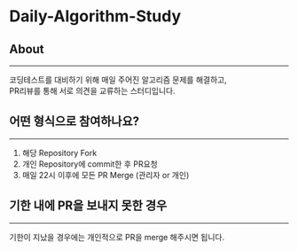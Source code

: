 # Daily-Algorithm-Study
## About
<hr>

코딩테스트를 대비하기 위해 매일 주어진 알고리즘 문제를 해결하고, 
<br>
PR리뷰를 통해 서로 의견을 교류하는 스터디입니다.

## 어떤 형식으로 참여하나요?
<hr>

1. 해당 Repository Fork
2. 개인 Repository에 commit한 후 PR요청
3. 매일 22시 이후에 모든 PR Merge (관리자 or 개인)

## 기한 내에 PR을 보내지 못한 경우
<hr>
기한이 지났을 경우에는 개인적으로 PR을 merge 해주시면 됩니다.

